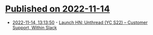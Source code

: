 # [Published on 2022-11-14](index.md)

* [2022-11-14, 13:13:50](https://news.ycombinator.com/item?id=33593456) - [Launch HN: Unthread (YC S22) – Customer Support, Within Slack](https://news.ycombinator.com/item?id=33593456)

